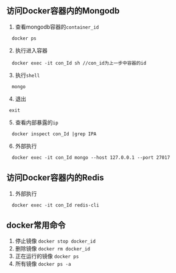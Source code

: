 ## 访问Docker容器内的Mongodb
1. 查看mongodb容器的`container_id`  
```
  docker ps
```
2. 执行进入容器  
```
  docker exec -it con_Id sh //con_id为上一步中容器的id
```
3. 执行`shell`  
```
  mongo
```
4. 退出  
```
 exit
```
5. 查看内部暴露的`ip`  
```
  docker inspect con_Id |grep IPA
```
6. 外部执行
```
  docker exec -it con_Id mongo --host 127.0.0.1 --port 27017
```

## 访问Docker容器内的Redis  
1. 外部执行  
```
  docker exec -it con_Id redis-cli
```

## docker常用命令
1. 停止镜像 `docker stop docker_id`  
2. 删除镜像 `docker rm docker_id`  
3. 正在运行的镜像 `docker ps`  
4. 所有镜像 `docker ps -a`
